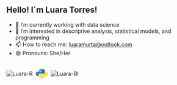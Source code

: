 ## Hello! I´m Luara Torres!

- 🌱 I’m currently working with data science
- 👀 I’m interested in descriptive analysis, statistical models, and programming
- 📫 How to reach me: luaramurta@outlook.com
- 😄 Pronouns: She/Her


<div style="display: inline_block"><br>
  <img align="center" alt="Luara-R" height="30" width="40" src="https://upload.wikimedia.org/wikipedia/commons/1/1b/R_logo.svg">
  <img align="center" alt="Luara-Python" height="30" width="40" src="https://raw.githubusercontent.com/devicons/devicon/master/icons/python/python-original.svg">
  <img align="center" alt="Luara-BI" height="30" width="40" src="https://1000logos.net/wp-content/uploads/2022/08/Microsoft-Power-BI-Logo.png">
</div>
